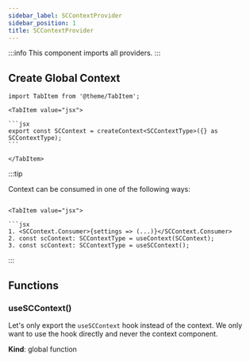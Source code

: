 ```yaml
---
sidebar_label: SCContextProvider
sidebar_position: 1
title: SCContextProvider
---
```


:::info
This component imports all providers.
:::

## Create Global Context

````mdx-code-block
import TabItem from '@theme/TabItem';

<TabItem value="jsx">

```jsx
export const SCContext = createContext<SCContextType>({} as SCContextType);
```

</TabItem>
````

:::tip

<p>Context can be consumed in one of the following ways:</p>

````mdx-code-block

<TabItem value="jsx">

```jsx
1. <SCContext.Consumer>{settings => (...)}</SCContext.Consumer>
2. const scContext: SCContextType = useContext(SCContext);
3. const scContext: SCContextType = useSCContext();
````
</TabItem>

:::

## Functions

### useSCContext()
<p>Let's only export the <code>useSCContext</code> hook instead of the context.
We only want to use the hook directly and never the context component.</p>

**Kind**: global function  

